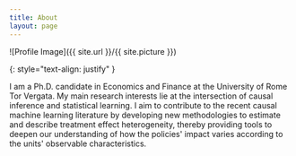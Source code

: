 ```yaml
---
title: About
layout: page
---
```

![Profile Image]({{ site.url }}/{{ site.picture }})

{: style="text-align: justify" }

<p>I am a Ph.D. candidate in Economics and Finance at the University of Rome Tor Vergata.
My main research interests lie at the intersection of causal inference and statistical learning. 
I aim to contribute to the recent causal machine learning literature by developing new methodologies 
to estimate and describe treatment effect heterogeneity, thereby providing tools to deepen our understanding 
of how the policies' impact varies according to the units' observable characteristics.</p>
